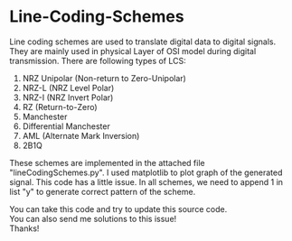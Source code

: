 # Line-Coding-Schemes

Line coding schemes are used to translate digital data to digital signals. They are mainly used in physical Layer of OSI model during digital transmission.
There are following types of LCS:
1. NRZ Unipolar (Non-return to Zero-Unipolar)
2. NRZ-L (NRZ Level Polar)
3. NRZ-I (NRZ Invert Polar)
4. RZ (Return-to-Zero)
5. Manchester
6. Differential Manchester
7. AML (Alternate Mark Inversion)
8. 2B1Q 

These schemes are implemented in the attached file "lineCodingSchemes.py".
I used matplotlib to plot graph of the generated signal. This code has a little issue.
In all schemes, we need to append 1 in list "y" to generate correct pattern of the scheme.

You can take this code and try to update this source code.<br>
You can also send me solutions to this issue!
<br>
Thanks!

